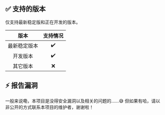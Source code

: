 ✅ 支持的版本
-------------

仅支持最新稳定版和正在开发的版本。

|     版本     | 支持情况 |
| :----------: | :------: |
| 最新稳定版本 |    ✔️     |
|   开发版本   |    ✔️     |
|   其它版本   |    ❌     |

⚡ 报告漏洞
-----------

一般来说嘞，本项目是没得安全漏洞以及相关的问题的……😅 但如果有哈，请以非公开的方式联系本项目的维护者，谢谢啦！